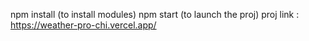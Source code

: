 npm install (to install modules)
npm start (to launch the proj)
proj link : https://weather-pro-chi.vercel.app/

